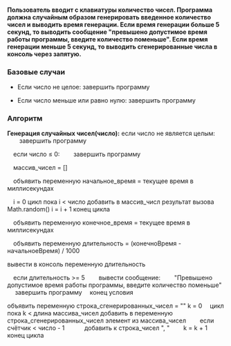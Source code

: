 #### Пользователь вводит с клавиатуры количество чисел. Программа должна случайным образом генерировать введенное количество чисел и выводить время генерации. Если время генерации больше 5 секунд, то выводить сообщение "превышено допустимое время работы программы, введите количество поменьше". Если время генерации меньше 5 секунд, то выводить сгенерированные числа в консоль через запятую.

### Базовые случаи
 - Если число не целое:
   завершить программу
 
 - Если число меньше или равно нулю:
   завершить программу

### Алгоритм
**Генерация случайных чисел(число):** 
 если число не является целым:
  завершить программу

 если число ≤ 0:
  завершить программу

 массив_чисел = []

 объявить переменную начальное_время = текущее время в миллисекундах 

 i = 0
 цикл пока i < число
  добавить в массив_числ результат вызова Math.random()
 i = i + 1
 конец цикла 

 объявить переменную конечное_время = текущее время в миллисекундах 

 объявить переменную длительность = (конечноВремя - начальноеВремя) / 1000

 вывести в консоль переменную длительность

 если длительность >= 5
  вывести сообщение:
  "Превышено допустимое время работы программы, введите количество поменьше"
  завершить программу
 конец условия

 объявить переменную строка_сгенерированных_чисел = ""
 k = 0
 цикл пока k < длина массива_чисел
  добавить в переменную строка_сгенерированных_чисел элемент из массива_чисел
  если счётчик < число - 1
   добавить к строка_чисел ", "
  k = k + 1
 конец цикла